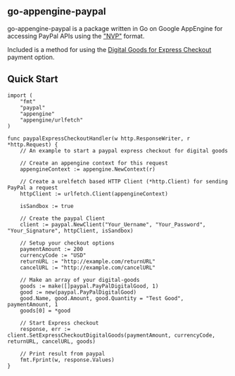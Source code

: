 go-appengine-paypal
---

go-appengine-paypal is a package written in Go on Google AppEngine for accessing PayPal APIs using the ["NVP"](https://cms.paypal.com/us/cgi-bin/?cmd=_render-content&content_ID=developer/e_howto_api_nvp_NVPAPIOverview#id09C2F0G0C7U) format.

Included is a method for using the [Digital Goods for Express Checkout](https://cms.paypal.com/us/cgi-bin/?cmd=_render-content&content_ID=developer/e_howto_api_IntegratingExpressCheckoutDG) payment option.

Quick Start
---
	import (
		"fmt"
		"paypal"
		"appengine"
		"appengine/urlfetch"
	)
	
	func paypalExpressCheckoutHandler(w http.ResponseWriter, r *http.Request) {
		// An example to start a paypal express checkout for digital goods
	
		// Create an appengine context for this request
		appengineContext := appengine.NewContext(r)
		
		// Create a urelfetch based HTTP Client (*http.Client) for sending PayPal a request
		httpClient := urlfetch.Client(appengineContext)
		
		isSandbox := true
		
		// Create the paypal Client
		client := paypal.NewClient("Your_Uername", "Your_Password", "Your_Signature", httpClient, isSandbox)
		
		// Setup your checkout options
		paymentAmount := 200
		currencyCode := "USD"
		returnURL := "http://example.com/returnURL"
		cancelURL := "http://example.com/cancelURL"
		
		// Make an array of your digital-goods
		goods := make([]paypal.PayPalDigitalGood, 1)
		good := new(paypal.PayPalDigitalGood)
		good.Name, good.Amount, good.Quantity = "Test Good", paymentAmount, 1
		goods[0] = *good
		
		// Start Express checkout
		response, err := client.SetExpressCheckoutDigitalGoods(paymentAmount, currencyCode, returnURL, cancelURL, goods)
		
		// Print result from paypal
		fmt.Fprint(w, response.Values)
	}
